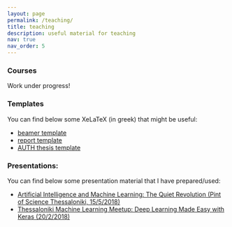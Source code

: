 ```yaml
---
layout: page
permalink: /teaching/
title: teaching
description: useful material for teaching 
nav: true
nav_order: 5
---
```


### Courses
Work under progress!

### Templates

You can find below some XeLaTeX (in greek) that might be useful:
- <a href="../assets/zip/xelatex-beamer.zip">beamer template</a>
- <a href="../assets/zip/xelatex-report-template.zip">report template</a>
- <a href="../assets/zip/xelatex-thesis.zip">AUTH thesis template</a>

### Presentations:
You can find below some presentation material that I have prepared/used:
- <a href="../assets/pdf/pint.pdf">Artificial Intelligence and Machine Learning: The Quiet Revolution (Pint of Science Thessaloniki, 15/5/2018)</a>
- <a href="https://github.com/passalis/keras_meetup">Thessaloniki Machine Learning Meetup: Deep Learning Made Easy with Keras (20/2/2018)</a>

